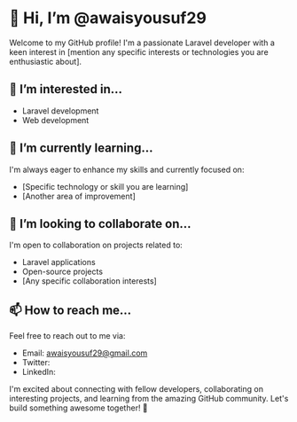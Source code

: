 # 👋 Hi, I’m @awaisyousuf29

Welcome to my GitHub profile! I'm a passionate Laravel developer with a keen interest in [mention any specific interests or technologies you are enthusiastic about].

## 👀 I’m interested in...

- Laravel development
- Web development


## 🌱 I’m currently learning...

I'm always eager to enhance my skills and currently focused on:

- [Specific technology or skill you are learning]
- [Another area of improvement]

## 💞️ I’m looking to collaborate on...

I'm open to collaboration on projects related to:

- Laravel applications
- Open-source projects
- [Any specific collaboration interests]

## 📫 How to reach me...

Feel free to reach out to me via:

- Email: awaisyousuf29@gmail.com
- Twitter: 
- LinkedIn: 

I'm excited about connecting with fellow developers, collaborating on interesting projects, and learning from the amazing GitHub community. Let's build something awesome together! 🚀

